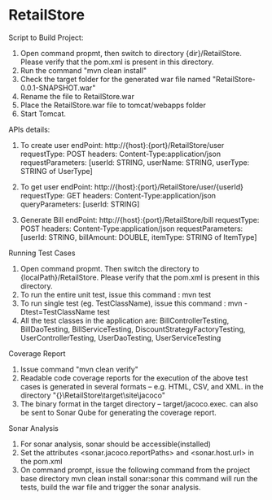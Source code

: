 # RetailStore

Script to Build Project:

1) Open command propmt, then switch to directory {dir}/RetailStore. Please verify that the pom.xml is present in this directory.
2) Run the command "mvn clean install"
3) Check the target folder for the generated war file named "RetailStore-0.0.1-SNAPSHOT.war"
4) Rename the file to RetailStore.war
5) Place the RetailStore.war file to tomcat/webapps  folder
6) Start Tomcat.

APIs details:

1) To create user
	endPoint: http://{host}:{port}/RetailStore/user
	requestType: POST
	headers: Content-Type:application/json
	requestParameters: [userId: STRING, userName: STRING, userType: STRING of UserType]

2) To get user
	endPoint: http://{host}:{port}/RetailStore/user/{userId}
	requestType: GET
	headers: Content-Type:application/json
	queryParameters: [userId: STRING]

3) Generate Bill
	endPoint: http://{host}:{port}/RetailStore/bill
	requestType: POST
	headers: Content-Type:application/json
	requestParameters: [userId: STRING, billAmount: DOUBLE, itemType: STRING of ItemType]

Running Test Cases

1) Open command propmt. Then switch the directory to {localPath}/RetailStore. Please verify that the pom.xml is present in this directory.
2) To run the entire unit test, issue this command :
	mvn test
3) To run single test (eg. TestClassName), issue this command :
	mvn -Dtest=TestClassName test
4) All the test classes in the application are:
	BillControllerTesting, BillDaoTesting, BillServiceTesting, DiscountStrategyFactoryTesting, UserControllerTesting, UserDaoTesting, UserServiceTesting
  
  
Coverage Report

1) Issue command "mvn clean verify"
2) Readable code coverage reports for the execution of the above test cases is generated in several formats – e.g. HTML, CSV, and XML. in the directory "{}\RetailStore\target\site\jacoco"
3) The binary format in the target directory – target/jacoco.exec. can also be sent to Sonar Qube for generating the coverage report.

Sonar Analysis
1) For sonar analysis, sonar should be accessible(installed)
2) Set the attributes <sonar.jacoco.reportPaths> and <sonar.host.url> in the pom.xml
3) On command prompt, issue the following command from the project base directory
	mvn clean install sonar:sonar
this command will run the tests, build the war file and trigger the sonar analysis.

